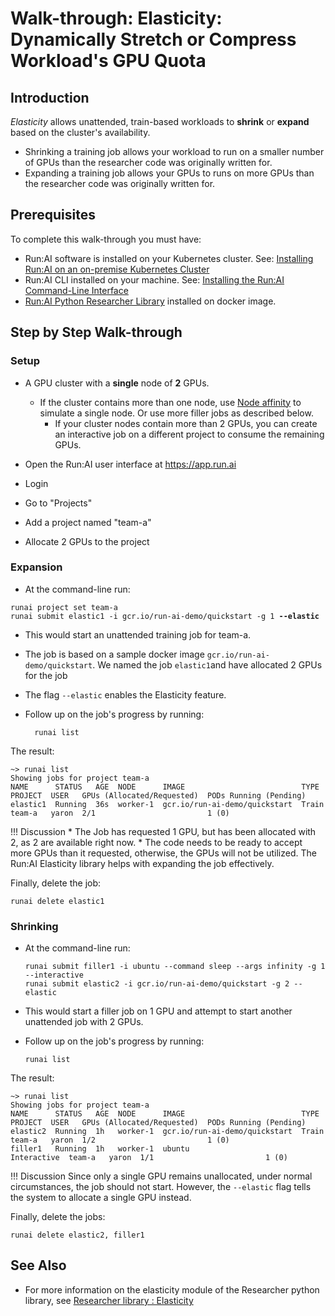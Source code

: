 # Walk-through: Elasticity: Dynamically Stretch or Compress Workload's GPU Quota


## Introduction

_Elasticity_ allows unattended, train-based  workloads to __shrink__ or __expand__ based on the cluster's availability.

* Shrinking a training job allows your workload to run on a smaller number of GPUs than the researcher code was originally written for.
* Expanding a training job allows your GPUs to runs on more GPUs than the researcher code was originally written for. 


## Prerequisites 

To complete this walk-through you must have:

*   Run:AI software is installed on your Kubernetes cluster. See: [Installing Run:AI on an on-premise Kubernetes Cluster](../../Administrator/Cluster-Setup/cluster-install.md)
*   Run:AI CLI installed on your machine. See: [Installing the Run:AI Command-Line Interface](../../Administrator/Researcher-Setup/cli-install.md)
*   [Run:AI Python Researcher Library](../researcher-library/researcher-library-overview.md) installed on docker image.

## Step by Step Walk-through

### Setup

*   A GPU cluster with a __single__ node of __2__ GPUs. 

    *  If the cluster contains more than one node,  use [Node affinity](../../Administrator/Admin-User-Interface-Setup/Working-with-Projects/#further-affinity-refinement-by-the-researcher) to simulate a single node. Or use more filler jobs as described below.
        *  If your cluster nodes contain more than 2 GPUs, you can create an interactive job on a different project to consume the remaining GPUs.    


*   Open the Run:AI user interface at <https://app.run.ai>
*   Login
*   Go to "Projects"
*   Add a project named "team-a"
*   Allocate 2 GPUs to the project

### Expansion 

*   At the command-line run:

<pre><code>runai project set team-a
runai submit elastic1 -i gcr.io/run-ai-demo/quickstart -g 1 <b>--elastic</b></code></pre>

* This would start an unattended training job for team-a. 
* The job is based on a sample docker image ``gcr.io/run-ai-demo/quickstart``. We named the job ``elastic1``and have allocated 2 GPUs for the job
* The flag ``--elastic`` enables the Elasticity feature.
* Follow up on the job's progress by running:

        runai list

The result:

```
~> runai list
Showing jobs for project team-a
NAME      STATUS   AGE  NODE      IMAGE                          TYPE   PROJECT  USER   GPUs (Allocated/Requested)  PODs Running (Pending)
elastic1  Running  36s  worker-1  gcr.io/run-ai-demo/quickstart  Train  team-a   yaron  2/1                         1 (0)
```

!!! Discussion
    * The Job has requested 1 GPU, but has been allocated with 2, as 2 are available right now.
    * The code needs to be ready to accept more GPUs than it requested, otherwise, the GPUs will not be utilized. The Run:AI Elasticity library helps with expanding the job effectively.

Finally, delete the job:

    runai delete elastic1


### Shrinking

*   At the command-line run:

        runai submit filler1 -i ubuntu --command sleep --args infinity -g 1 --interactive
        runai submit elastic2 -i gcr.io/run-ai-demo/quickstart -g 2 --elastic 

*   This would start a filler job on 1 GPU and attempt to start another unattended job with 2 GPUs. 


*   Follow up on the job's progress by running:

        runai list

The result:

```
~> runai list
Showing jobs for project team-a
NAME      STATUS   AGE  NODE      IMAGE                          TYPE         PROJECT  USER   GPUs (Allocated/Requested)  PODs Running (Pending)  
elastic2  Running  1h   worker-1  gcr.io/run-ai-demo/quickstart  Train        team-a   yaron  1/2                         1 (0)
filler1   Running  1h   worker-1  ubuntu                         Interactive  team-a   yaron  1/1                         1 (0)
```

!!! Discussion
    Since only a single GPU remains unallocated, under normal circumstances, the job should not start. However, the ``--elastic`` flag tells the system to allocate a single GPU instead.


Finally, delete the jobs:

    runai delete elastic2, filler1



## See Also

* For more information on the elasticity module of the Researcher python library, see [Researcher library : Elasticity](../researcher-library/rl-elasticity.md)
